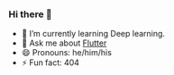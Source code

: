 ### Hi there 👋

- 🌱 I’m currently learning Deep learning.
- 💬 Ask me about <a href="https://www.flutter.dev">Flutter</a>
- 😄 Pronouns: he/him/his
- ⚡ Fun fact: 404

<!--
**plokmij/plokmij** is a ✨ _special_ ✨ repository because its `README.md` (this file) appears on your GitHub profile.

Here are some ideas to get you started:

- 🔭 I’m currently working on ...
- 🌱 I’m currently learning ...
- 👯 I’m looking to collaborate on ...
- 🤔 I’m looking for help with ...
- 💬 Ask me about ...
- 📫 How to reach me: ...
- 😄 Pronouns: ...
- ⚡ Fun fact: ...
-->

